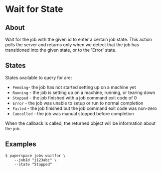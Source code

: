 # Wait for State

## About

Wait for the job with the given id to enter a certain job state. This action polls the server and returns only when we detect that the job has transitioned into the given state, or to the 'Error' state. 

## States

States available to query for are:

* `Pending`- the job has not started setting up on a machine yet
* `Running` - the job is setting up on a machine, running, or tearing down
* `Stopped` - the job finished with a job command exit code of 0
* `Error` - the job was unable to setup or run to normal completion
* `Failed` - the job finished but the job command exit code was non-zero
* `Cancelled` - the job was manual stopped before completion

When the callback is called, the returned object will be information about the job.

## Examples

```text
$ paperspace jobs waitfor \
    --jobId "j123abc" \
    --state "Stopped"
```




